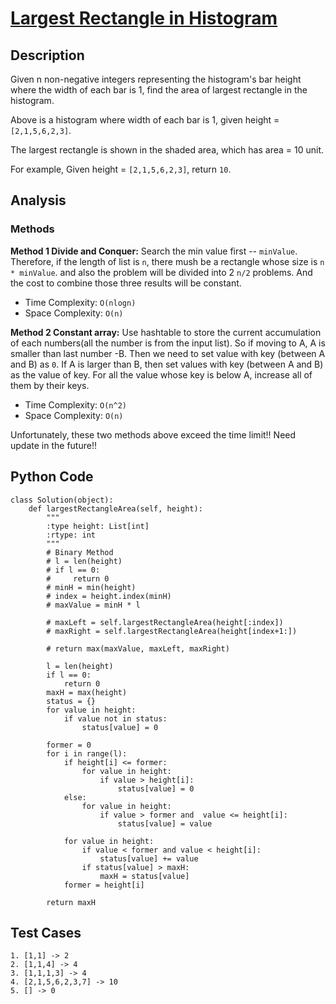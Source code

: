 # [Largest Rectangle in Histogram](https://leetcode.com/problems/largest-rectangle-in-histogram/)

## Description
Given n non-negative integers representing the histogram's bar height where the width of each bar is 1, find the area of largest rectangle in the histogram.

Above is a histogram where width of each bar is 1, given height = `[2,1,5,6,2,3]`.

The largest rectangle is shown in the shaded area, which has area = 10 unit.

For example, Given height = `[2,1,5,6,2,3]`, return `10`.

## Analysis

### Methods
**Method 1 Divide and Conquer:** Search the min value first -- `minValue`. Therefore, if the length of list is `n`, there mush be a rectangle whose size is `n * minValue`. and also the problem will be divided into 2 `n/2` problems. And the cost to combine those three results will be constant. 

* Time Complexity: `O(nlogn)`
* Space Complexity: `O(n)`

**Method 2 Constant array:** Use hashtable to store the current accumulation of each numbers(all the number is from the input list). So if moving to A, A is smaller than last number -B. Then we need to set value with key (between A and B) as `0`. If A is larger than B, then set values with key (between A and B) as the value of key. For all the value whose key is below A, increase all of them by their keys.

* Time Complexity: `O(n^2)`
* Space Complexity: `O(n)`

Unfortunately, these two methods above  exceed the time limit!! Need update in the  future!!

## Python Code
~~~
class Solution(object):
    def largestRectangleArea(self, height):
        """
        :type height: List[int]
        :rtype: int
        """
        # Binary Method
        # l = len(height)
        # if l == 0:
        #     return 0
        # minH = min(height)
        # index = height.index(minH)
        # maxValue = minH * l
        
        # maxLeft = self.largestRectangleArea(height[:index])
        # maxRight = self.largestRectangleArea(height[index+1:])
        
        # return max(maxValue, maxLeft, maxRight)
        
        l = len(height)
        if l == 0:
            return 0
        maxH = max(height)
        status = {}
        for value in height:
            if value not in status:
                status[value] = 0
        
        former = 0
        for i in range(l):
            if height[i] <= former:
                for value in height:
                    if value > height[i]:
                        status[value] = 0
            else:
                for value in height:
                    if value > former and  value <= height[i]:
                        status[value] = value
            
            for value in height:
                if value < former and value < height[i]:
                    status[value] += value 
                if status[value] > maxH:
                    maxH = status[value]
            former = height[i]
            
        return maxH
~~~

## Test Cases
~~~
1. [1,1] -> 2
2. [1,1,4] -> 4
3. [1,1,1,3] -> 4
4. [2,1,5,6,2,3,7] -> 10
5. [] -> 0
~~~